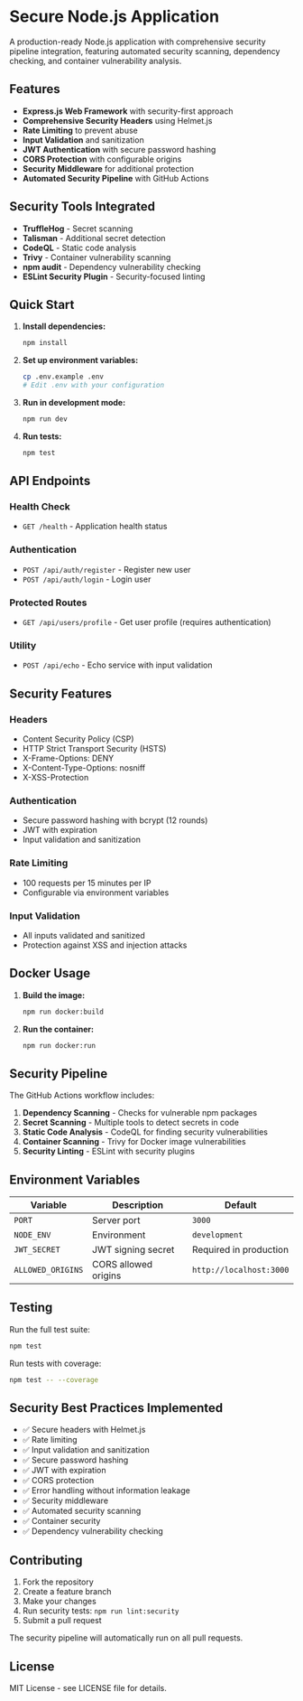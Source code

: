 # Secure Node.js Application

A production-ready Node.js application with comprehensive security pipeline integration, featuring automated security scanning, dependency checking, and container vulnerability analysis.

## Features

- **Express.js Web Framework** with security-first approach
- **Comprehensive Security Headers** using Helmet.js
- **Rate Limiting** to prevent abuse
- **Input Validation** and sanitization
- **JWT Authentication** with secure password hashing
- **CORS Protection** with configurable origins
- **Security Middleware** for additional protection
- **Automated Security Pipeline** with GitHub Actions

## Security Tools Integrated

- **TruffleHog** - Secret scanning
- **Talisman** - Additional secret detection
- **CodeQL** - Static code analysis
- **Trivy** - Container vulnerability scanning
- **npm audit** - Dependency vulnerability checking
- **ESLint Security Plugin** - Security-focused linting

## Quick Start

1. **Install dependencies:**
   ```bash
   npm install
   ```

2. **Set up environment variables:**
   ```bash
   cp .env.example .env
   # Edit .env with your configuration
   ```

3. **Run in development mode:**
   ```bash
   npm run dev
   ```

4. **Run tests:**
   ```bash
   npm test
   ```

## API Endpoints

### Health Check
- `GET /health` - Application health status

### Authentication
- `POST /api/auth/register` - Register new user
- `POST /api/auth/login` - Login user

### Protected Routes
- `GET /api/users/profile` - Get user profile (requires authentication)

### Utility
- `POST /api/echo` - Echo service with input validation

## Security Features

### Headers
- Content Security Policy (CSP)
- HTTP Strict Transport Security (HSTS)
- X-Frame-Options: DENY
- X-Content-Type-Options: nosniff
- X-XSS-Protection

### Authentication
- Secure password hashing with bcrypt (12 rounds)
- JWT with expiration
- Input validation and sanitization

### Rate Limiting
- 100 requests per 15 minutes per IP
- Configurable via environment variables

### Input Validation
- All inputs validated and sanitized
- Protection against XSS and injection attacks

## Docker Usage

1. **Build the image:**
   ```bash
   npm run docker:build
   ```

2. **Run the container:**
   ```bash
   npm run docker:run
   ```

## Security Pipeline

The GitHub Actions workflow includes:

1. **Dependency Scanning** - Checks for vulnerable npm packages
2. **Secret Scanning** - Multiple tools to detect secrets in code
3. **Static Code Analysis** - CodeQL for finding security vulnerabilities
4. **Container Scanning** - Trivy for Docker image vulnerabilities
5. **Security Linting** - ESLint with security plugins

## Environment Variables

| Variable | Description | Default |
|----------|-------------|---------|
| `PORT` | Server port | `3000` |
| `NODE_ENV` | Environment | `development` |
| `JWT_SECRET` | JWT signing secret | Required in production |
| `ALLOWED_ORIGINS` | CORS allowed origins | `http://localhost:3000` |

## Testing

Run the full test suite:
```bash
npm test
```

Run tests with coverage:
```bash
npm test -- --coverage
```

## Security Best Practices Implemented

- ✅ Secure headers with Helmet.js
- ✅ Rate limiting
- ✅ Input validation and sanitization
- ✅ Secure password hashing
- ✅ JWT with expiration
- ✅ CORS protection
- ✅ Error handling without information leakage
- ✅ Security middleware
- ✅ Automated security scanning
- ✅ Container security
- ✅ Dependency vulnerability checking

## Contributing

1. Fork the repository
2. Create a feature branch
3. Make your changes
4. Run security tests: `npm run lint:security`
5. Submit a pull request

The security pipeline will automatically run on all pull requests.

## License

MIT License - see LICENSE file for details.